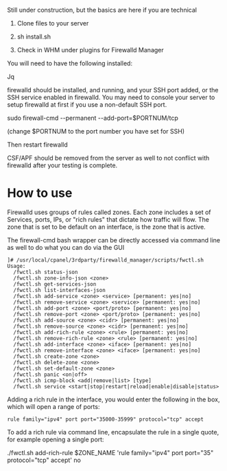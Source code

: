 Still under construction, but the basics are here if you are technical

1) Clone files to your server

2) sh install.sh

3) Check in WHM under plugins for Firewalld Manager


You will need to have the following installed:

Jq

firewalld should be installed, and running, and your SSH port added, or the SSH service enabled in firewalld. You may need to console your server to setup firewalld at first if you use a non-default SSH port.

sudo firewall-cmd --permanent --add-port=$PORTNUM/tcp

(change $PORTNUM to the port number you have set for SSH)

Then restart firewalld




CSF/APF should be removed from the server as well to not conflict with firewalld after your testing is complete.


# How to use

Firewalld uses groups of rules called zones. Each zone includes a set of Services, ports, IPs, or "rich rules" that dictate how traffic will flow. The zone that is set to be default on an interface, is the zone that is active.


The firewall-cmd bash wrapper can be directly accessed via command line as well to do what you can do via the GUI
```
]# /usr/local/cpanel/3rdparty/firewalld_manager/scripts/fwctl.sh
Usage:
  /fwctl.sh status-json
  /fwctl.sh zone-info-json <zone>
  /fwctl.sh get-services-json
  /fwctl.sh list-interfaces-json
  /fwctl.sh add-service <zone> <service> [permanent: yes|no]
  /fwctl.sh remove-service <zone> <service> [permanent: yes|no]
  /fwctl.sh add-port <zone> <port/proto> [permanent: yes|no]
  /fwctl.sh remove-port <zone> <port/proto> [permanent: yes|no]
  /fwctl.sh add-source <zone> <cidr> [permanent: yes|no]
  /fwctl.sh remove-source <zone> <cidr> [permanent: yes|no]
  /fwctl.sh add-rich-rule <zone> <rule> [permanent: yes|no]
  /fwctl.sh remove-rich-rule <zone> <rule> [permanent: yes|no]
  /fwctl.sh add-interface <zone> <iface> [permanent: yes|no]
  /fwctl.sh remove-interface <zone> <iface> [permanent: yes|no]
  /fwctl.sh create-zone <zone>
  /fwctl.sh delete-zone <zone>
  /fwctl.sh set-default-zone <zone>
  /fwctl.sh panic <on|off>
  /fwctl.sh icmp-block <add|remove|list> [type]
  /fwctl.sh service <start|stop|restart|reload|enable|disable|status>
```


Adding a rich rule in the interface, you would enter the following in the box, which will open a range of ports:

```
rule family="ipv4" port port="35000-35999" protocol="tcp" accept
```

To add a rich rule via command line, encapsulate the rule in a single quote, for example opening a single port:

 ./fwctl.sh add-rich-rule $ZONE_NAME 'rule family="ipv4" port port="35" protocol="tcp" accept' no

